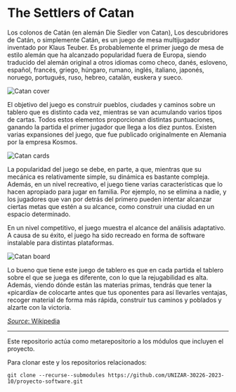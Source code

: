 # The Settlers of Catan

Los colonos de Catán (en alemán Die Siedler von Catan), Los descubridores de Catán, o simplemente Catán, es un juego de mesa multijugador inventado por Klaus Teuber. Es probablemente el primer juego de mesa de estilo alemán que ha alcanzado popularidad fuera de Europa, siendo traducido del alemán original a otros idiomas como checo, danés, esloveno, español, francés, griego, húngaro, rumano, inglés, italiano, japonés, noruego, portugués, ruso, hebreo, catalán, euskera y sueco.

![Catan cover](https://www.catan.com/sites/default/files/2022-09/CATAN_ConsoleEditionKeyArt.jpg)

El objetivo del juego es construir pueblos, ciudades y caminos sobre un tablero que es distinto cada vez, mientras se van acumulando varios tipos de cartas. Todos estos elementos proporcionan distintas puntuaciones, ganando la partida el primer jugador que llega a los diez puntos. Existen varias expansiones del juego, que fue publicado originalmente en Alemania por la empresa Kosmos.

![Catan cards](https://media.printables.com/media/prints/259724/images/2322544_6c11c60e-b98f-4dbb-9f00-2b68598af73d/thumbs/inside/1600x1200/jpg/catan-card-holder6.webp)

La popularidad del juego se debe, en parte, a que, mientras que su mecánica es relativamente simple, su dinámica es bastante compleja. Además, en un nivel recreativo, el juego tiene varias características que lo hacen apropiado para jugar en familia. Por ejemplo, no se elimina a nadie, y los jugadores que van por detrás del primero pueden intentar alcanzar ciertas metas que estén a su alcance, como construir una ciudad en un espacio determinado.

En un nivel competitivo, el juego muestra el alcance del análisis adaptativo. A causa de su éxito, el juego ha sido recreado en forma de software instalable para distintas plataformas.

![Catan board](https://www.turolgames.com/juegos-mesa-rol-miniaturas/wp-content/uploads/2020/09/Catan.jpg)

Lo bueno que tiene este juego de tablero es que en cada partida el tablero sobre el que se juega es diferente, con lo que la rejugabilidad es alta. Además, viendo dónde están las materias primas, tendrás que tener la «picardía» de colocarte antes que tus oponentes para así llevarles ventajas, recoger material de forma más rápida, construir tus caminos y poblados y alzarte con la victoria.

[*Source*: Wikipedia](https://es.wikipedia.org/wiki/Los_colonos_de_Cat%C3%A1n)

---

Este repositorio actúa como metarepositorio a los módulos que incluyen el proyecto.

Para clonar este y los repositorios relacionados:

```shell
git clone --recurse--submodules https://github.com/UNIZAR-30226-2023-10/proyecto-software.git
```
